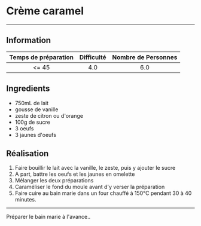 # Crème caramel



---

## Information

| Temps de préparation  | Difficulté    | Nombre de Personnes |
|:---------------------:|:-------------:|:-------------------:|
| <= 45            | 4.0  | 6.0        |

## Ingredients

- 750mL de lait
- gousse de vanille
- zeste de citron ou d'orange
- 100g de sucre
- 3 oeufs
- 3 jaunes d'oeufs


## Réalisation

1. Faire bouillir le lait avec la vanille, le zeste, puis y ajouter le sucre
1. A part, battre les oeufs et les jaunes en omelette
1. Mélanger les deux préparations
1. Caraméliser le fond du moule avant d'y verser la préparation
1. Faire cuire au bain marie dans un four chauffé à 150°C pendant 30 à 40 minutes.


---

Préparer le bain marie à l'avance..
